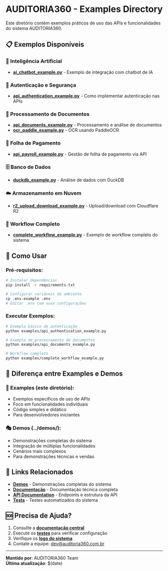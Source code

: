 # AUDITORIA360 - Examples Directory

Este diretório contém exemplos práticos de uso das APIs e funcionalidades do sistema AUDITORIA360.

## 📋 Exemplos Disponíveis

### 🤖 Inteligência Artificial
- **[ai_chatbot_example.py](ai_chatbot_example.py)** - Exemplo de integração com chatbot de IA

### 🔐 Autenticação e Segurança
- **[api_authentication_example.py](api_authentication_example.py)** - Como implementar autenticação nas APIs

### 📄 Processamento de Documentos
- **[api_documents_example.py](api_documents_example.py)** - Processamento e análise de documentos
- **[ocr_paddle_example.py](ocr_paddle_example.py)** - OCR usando PaddleOCR

### 💼 Folha de Pagamento
- **[api_payroll_example.py](api_payroll_example.py)** - Gestão de folha de pagamento via API

### 🗄️ Banco de Dados
- **[duckdb_example.py](duckdb_example.py)** - Análise de dados com DuckDB

### ☁️ Armazenamento em Nuvem
- **[r2_upload_download_example.py](r2_upload_download_example.py)** - Upload/download com Cloudflare R2

### 🔄 Workflow Completo
- **[complete_workflow_example.py](complete_workflow_example.py)** - Exemplo de workflow completo do sistema

## 🚀 Como Usar

### Pré-requisitos:
```bash
# Instalar dependências
pip install -r requirements.txt

# Configurar variáveis de ambiente
cp .env.example .env
# Editar .env com suas configurações
```

### Executar Exemplos:
```bash
# Exemplo básico de autenticação
python examples/api_authentication_example.py

# Exemplo de processamento de documentos
python examples/api_documents_example.py

# Workflow completo
python examples/complete_workflow_example.py
```

## 📖 Diferença entre Examples e Demos

### 📁 Examples (este diretório):
- Exemplos específicos de uso de APIs
- Foco em funcionalidades individuais
- Código simples e didático
- Para desenvolvedores iniciantes

### 🎭 Demos (../demos/):
- Demonstrações completas do sistema
- Integração de múltiplas funcionalidades
- Cenários mais complexos
- Para demonstrações técnicas e vendas

## 🔗 Links Relacionados

- **[Demos](../demos/)** - Demonstrações completas do sistema
- **[Documentação](../docs/)** - Documentação técnica completa
- **[API Documentation](../api/)** - Endpoints e estrutura da API
- **[Tests](../tests/)** - Testes automatizados do sistema

## 🆘 Precisa de Ajuda?

1. Consulte a **[documentação central](../docs/README.md)**
2. Execute os **[testes](../tests/)** para verificar configuração
3. Verifique os **[logs do sistema](../logs/)**
4. Contate a equipe: dev@auditoria360.com.br

---

**Mantido por**: AUDITORIA360 Team  
**Última atualização**: $(date)